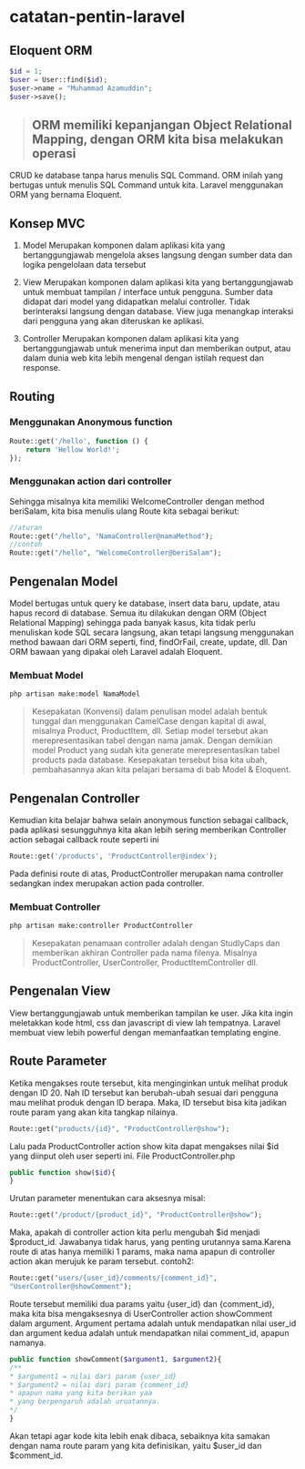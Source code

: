# catatan-pentin-laravel

## Eloquent ORM
```php
$id = 1;
$user = User::find($id);
$user->name = "Muhammad Azamuddin";
$user->save();
```

> ## ORM memiliki kepanjangan Object Relational Mapping, dengan ORM kita bisa melakukan operasi
CRUD ke database tanpa harus menulis SQL Command. ORM inilah yang bertugas untuk menulis
SQL Command untuk kita. Laravel menggunakan ORM yang bernama Eloquent. 

## Konsep MVC
1. Model
Merupakan komponen dalam aplikasi kita yang bertanggungjawab mengelola akses langsung dengan
sumber data dan logika pengelolaan data tersebut

2. View
Merupakan komponen dalam aplikasi kita yang bertanggungjawab untuk membuat tampilan / interface
untuk pengguna. Sumber data didapat dari model yang didapatkan melalui controller. Tidak berinteraksi
langsung dengan database. View juga menangkap interaksi dari pengguna yang akan diteruskan ke
aplikasi.

3. Controller
Merupakan komponen dalam aplikasi kita yang bertanggungjawab untuk menerima input dan memberikan
output, atau dalam dunia web kita lebih mengenal dengan istilah request dan response.

## Routing
### Menggunakan Anonymous function
```php
Route::get('/hello', function () {
    return 'Hellow World!';
});
```
### Menggunakan action dari controller
Sehingga misalnya kita memiliki WelcomeController dengan method beriSalam, kita bisa menulis ulang
Route kita sebagai berikut:
```php
//aturan
Route::get("/hello", "NamaController@namaMethod");
//contoh
Route::get("/hello", "WelcomeController@beriSalam");
```

## Pengenalan Model
Model bertugas untuk query ke database, insert data baru, update, atau hapus record di database. Semua itu
dilakukan dengan ORM (Object Relational Mapping) sehingga pada banyak kasus, kita tidak perlu
menuliskan kode SQL secara langsung, akan tetapi langsung menggunakan method bawaan dari ORM
seperti, find, findOrFail, create, update, dll. Dan ORM bawaan yang dipakai oleh Laravel adalah Eloquent.

### Membuat Model
```bash
php artisan make:model NamaModel
```

> Kesepakatan (Konvensi) dalam penulisan model adalah bentuk tunggal dan menggunakan
CamelCase dengan kapital di awal, misalnya Product, ProductItem, dll. Setiap model tersebut akan
merepresentasikan tabel dengan nama jamak. Dengan demikian model Product yang sudah kita
generate merepresentasikan tabel products pada database. Kesepakatan tersebut bisa kita ubah,
pembahasannya akan kita pelajari bersama di bab Model & Eloquent.

## Pengenalan Controller
Kemudian kita belajar bahwa selain anonymous function sebagai callback, pada aplikasi sesungguhnya kita
akan lebih sering memberikan Controller action sebagai callback route seperti ini

```php
Route::get('/products', 'ProductController@index');
```
Pada definisi route di atas, ProductController merupakan nama controller sedangkan index merupakan
action pada controller.

### Membuat Controller
```bash
php artisan make:controller ProductController
```
> Kesepakatan penamaan controller adalah dengan StudlyCaps dan memberikan akhiran Controller
pada nama filenya. Misalnya ProductController, UserController, ProductItemController
dll.

## Pengenalan View
View bertanggungjawab untuk memberikan tampilan ke user. Jika kita ingin meletakkan kode html, css dan
javascript di view lah tempatnya. Laravel membuat view lebih powerful dengan memanfaatkan templating
engine.

## Route Parameter
Ketika mengakses route tersebut, kita menginginkan
untuk melihat produk dengan ID 20. Nah ID tersebut kan berubah-ubah sesuai dari pengguna mau melihat
produk dengan ID berapa. Maka, ID tersebut bisa kita jadikan route param yang akan kita tangkap nilainya.

```php
Route::get("products/{id}", "ProductController@show");
```
Lalu pada ProductController action show kita dapat mengakses nilai $id yang diinput oleh user seperti
ini.
File ProductController.php
```php
public function show($id){
}
```
Urutan parameter menentukan cara aksesnya misal:
```php
Route::get("/product/{product_id}", "ProductController@show");
```
Maka, apakah di controller action kita perlu mengubah $id menjadi $product_id. Jawabanya tidak harus, yang
penting urutannya sama.Karena route di atas hanya memiliki 1 params, maka nama apapun di controller
action akan merujuk ke param tersebut.
contoh2:
```php
Route::get("users/{user_id}/comments/{comment_id}",
"UserController@showComment");
```
Route tersebut memiliki dua params yaitu {user_id} dan {comment_id}, maka kita bisa mengaksesnya di
UserController action showComment dalam argument. Argument pertama adalah untuk mendapatkan
nilai user_id dan argument kedua adalah untuk mendapatkan nilai comment_id, apapun namanya.
```php
public function showComment($argument1, $argument2){
/**
* $argument1 = nilai dari param {user_id}
* $argument2 = nilai dari param {comment_id}
* apapun nama yang kita berikan yaa
* yang berpengaruh adalah uruatannya.
*/
}
```
Akan tetapi agar kode kita lebih enak dibaca, sebaiknya kita samakan dengan nama route param yang kita
definisikan, yaitu $user_id dan $comment_id.
